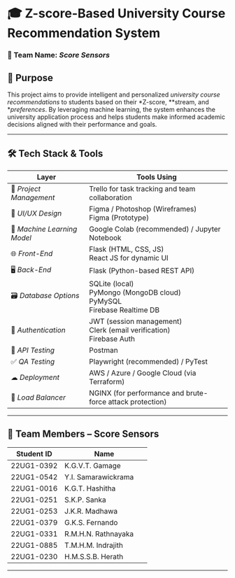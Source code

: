 # 🎓 Z-score-Based University Course Recommendation System  
### 👥 Team Name: *Score Sensors*

## 📌 Purpose

This project aims to provide intelligent and personalized *university course recommendations* to students based on their *Z-score, **stream, and **preferences*. By leveraging machine learning, the system enhances the university application process and helps students make informed academic decisions aligned with their performance and goals.

---

## 🛠 Tech Stack & Tools

| Layer                       | Tools Using                                                                        |
|-----------------------------|------------------------------------------------------------------------------------|
| 🎯 *Project Management*    | Trello for task tracking and team collaboration                                     |
| 🎨 *UI/UX Design*          | Figma / Photoshop (Wireframes) <br> Figma (Prototype)                               |
| 🧠 *Machine Learning Model*| Google Colab (recommended) / Jupyter Notebook                                       |
| 🌐 *Front-End*             | Flask (HTML, CSS, JS) <br> React JS for dynamic UI                                  |
| 🖥 *Back-End*               | Flask (Python-based REST API)                                                       |
| 🗃 *Database Options*       | SQLite (local) <br> PyMongo (MongoDB cloud) <br> PyMySQL <br> Firebase Realtime DB  |
| 🔐 *Authentication*        | JWT (session management) <br> Clerk (email verification) <br> Firebase Auth         |
| 🔌 *API Testing*           | Postman                                                                             |
| ✅ *QA Testing*            | Playwright (recommended) / PyTest                                                   |
| ☁ *Deployment*             | AWS / Azure / Google Cloud (via Terraform)                                          |
| 🧱 *Load Balancer*         | NGINX (for performance and brute-force attack protection)                           |

---

## 👥 Team Members – Score Sensors

| Student ID     | Name                         |
|----------------|------------------------------|
| 22UG1-0392     | K.G.V.T. Gamage              |
| 22UG1-0542     | Y.I. Samarawickrama          |
| 22UG1-0016     | K.G.T. Hashitha              |
| 22UG1-0251     | S.K.P. Sanka                 |
| 22UG1-0253     | J.K.R. Madhawa               |
| 22UG1-0379     | G.K.S. Fernando              |
| 22UG1-0331     | R.M.H.N. Rathnayaka          |
| 22UG1-0885     | T.M.H.M. Indrajith           |
| 22UG1-0230     | H.M.S.S.B. Herath            |

---
